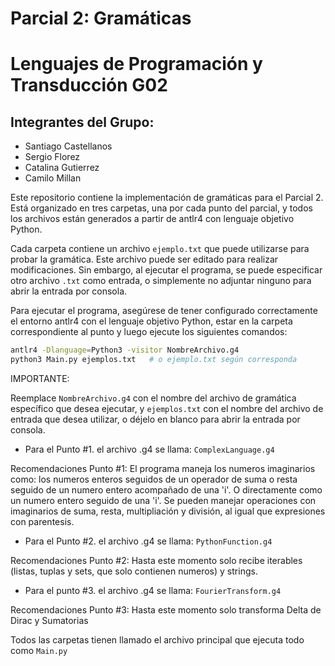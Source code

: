 # Parcial 2: Gramáticas

# Lenguajes de Programación y Transducción G02
## Integrantes del Grupo:
- Santiago Castellanos
- Sergio Florez
- Catalina Gutierrez
- Camilo Millan

Este repositorio contiene la implementación de gramáticas para el Parcial 2. Está organizado en tres carpetas, una por cada punto del parcial, y todos los archivos están generados a partir de antlr4 con lenguaje objetivo Python.

Cada carpeta contiene un archivo `ejemplo.txt` que puede utilizarse para probar la gramática. Este archivo puede ser editado para realizar modificaciones. Sin embargo, al ejecutar el programa, se puede especificar otro archivo `.txt` como entrada, o simplemente no adjuntar ninguno para abrir la entrada por consola.

Para ejecutar el programa, asegúrese de tener configurado correctamente el entorno antlr4 con el lenguaje objetivo Python, estar en la carpeta correspondiente al punto y luego ejecute los siguientes comandos:

```bash
antlr4 -Dlanguage=Python3 -visitor NombreArchivo.g4 
python3 Main.py ejemplos.txt   # o ejemplo.txt según corresponda
```
IMPORTANTE:

Reemplace `NombreArchivo.g4` con el nombre del archivo de gramática específico que desea ejecutar, y `ejemplos.txt` con el nombre del archivo de entrada que desea utilizar, o déjelo en blanco para abrir la entrada por consola.

* Para el Punto #1. el archivo .g4 se llama: `ComplexLanguage.g4`

Recomendaciones Punto #1: El programa maneja los numeros imaginarios como: los numeros enteros seguidos de un operador de suma o resta seguido de un numero entero acompañado de una 'i'. O directamente como un numero entero seguido de una 'i'. Se pueden manejar operaciones con imaginarios de suma, resta, multipliación y división, al igual que expresiones con parentesis.

* Para el Punto #2. el archivo .g4 se llama: `PythonFunction.g4`

Recomendaciones Punto #2: Hasta este momento solo recibe iterables (listas, tuplas y sets, que solo contienen numeros) y strings.

* Para el punto #3. el archivo .g4 se llama: `FourierTransform.g4`

Recomendaciones Punto #3: Hasta este momento solo transforma Delta de Dirac y Sumatorias

Todos las carpetas tienen llamado el archivo principal que ejecuta todo como `Main.py`

